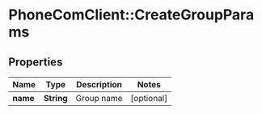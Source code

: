 # PhoneComClient::CreateGroupParams

## Properties
Name | Type | Description | Notes
------------ | ------------- | ------------- | -------------
**name** | **String** | Group name | [optional]


